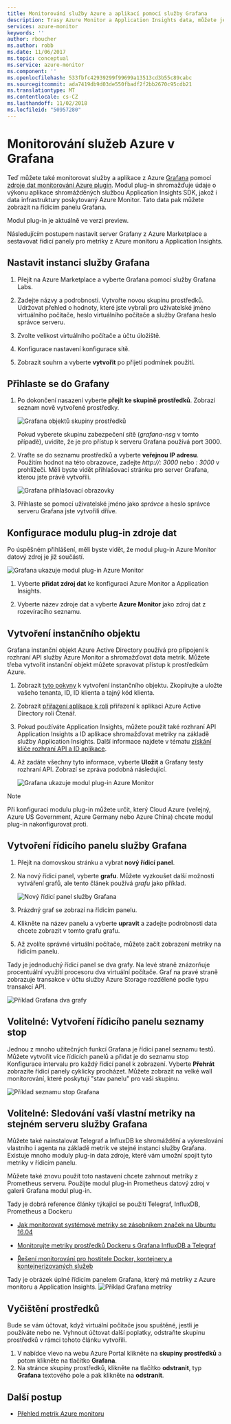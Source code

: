 ```yaml
---
title: Monitorování služby Azure a aplikací pomocí služby Grafana
description: Trasy Azure Monitor a Application Insights data, můžete je zobrazit v Grafana.
services: azure-monitor
keywords: ''
author: rboucher
ms.author: robb
ms.date: 11/06/2017
ms.topic: conceptual
ms.service: azure-monitor
ms.component: ''
ms.openlocfilehash: 533fbfc42939299f99699a13513cd3b55c89cabc
ms.sourcegitcommit: ada7419db9d03de550fbadf2f2bb2670c95cdb21
ms.translationtype: MT
ms.contentlocale: cs-CZ
ms.lasthandoff: 11/02/2018
ms.locfileid: "50957280"
---
```

# <a name="monitor-your-azure-services-in-grafana"></a>Monitorování služeb Azure v Grafana
Teď můžete také monitorovat služby a aplikace z Azure [Grafana](https://grafana.com/) pomocí [zdroje dat monitorování Azure plugin](https://grafana.com/plugins/grafana-azure-monitor-datasource). Modul plug-in shromažďuje údaje o výkonu aplikace shromážděných službou Application Insights SDK, jakož i data infrastruktury poskytovaný Azure Monitor. Tato data pak můžete zobrazit na řídicím panelu Grafana.

Modul plug-in je aktuálně ve verzi preview.

Následujícím postupem nastavit server Grafany z Azure Marketplace a sestavovat řídicí panely pro metriky z Azure monitoru a Application Insights.

## <a name="set-up-a-grafana-instance"></a>Nastavit instanci služby Grafana
1. Přejít na Azure Marketplace a vyberte Grafana pomocí služby Grafana Labs.

2. Zadejte názvy a podrobnosti. Vytvořte novou skupinu prostředků. Udržovat přehled o hodnoty, které jste vybrali pro uživatelské jméno virtuálního počítače, heslo virtuálního počítače a služby Grafana heslo správce serveru.  

3. Zvolte velikost virtuálního počítače a účtu úložiště.

4. Konfigurace nastavení konfigurace sítě.

5. Zobrazit souhrn a vyberte **vytvořit** po přijetí podmínek použití.

## <a name="log-in-to-grafana"></a>Přihlaste se do Grafany
1. Po dokončení nasazení vyberte **přejít ke skupině prostředků**. Zobrazí seznam nově vytvořené prostředky.

    ![Grafana objektů skupiny prostředků](media/monitor-send-to-grafana/grafana1.png)

    Pokud vyberete skupinu zabezpečení sítě (*grafana-nsg* v tomto případě), uvidíte, že je pro přístup k serveru Grafana používá port 3000.

2. Vraťte se do seznamu prostředků a vyberte **veřejnou IP adresu**. Použitím hodnot na této obrazovce, zadejte *http://<IP address>: 3000* nebo  *<DNSName>: 3000* v prohlížeči. Měli byste vidět přihlašovací stránku pro server Grafana, kterou jste právě vytvořili.

    ![Grafana přihlašovací obrazovky](media/monitor-send-to-grafana/grafana2.png)

3. Přihlaste se pomocí uživatelské jméno jako *správce* a heslo správce serveru Grafana jste vytvořili dříve.

## <a name="configure-data-source-plugin"></a>Konfigurace modulu plug-in zdroje dat

Po úspěšném přihlášení, měli byste vidět, že modul plug-in Azure Monitor datový zdroj je již součástí.

![Grafana ukazuje modul plug-in Azure Monitor](media/monitor-send-to-grafana/grafana3.png)

1. Vyberte **přidat zdroj dat** ke konfiguraci Azure Monitor a Application Insights.

2. Vyberte název zdroje dat a vyberte **Azure Monitor** jako zdroj dat z rozevíracího seznamu.


## <a name="create-a-service-principal"></a>Vytvoření instančního objektu

Grafana instanční objekt Azure Active Directory používá pro připojení k rozhraní API služby Azure Monitor a shromažďovat data metrik. Můžete třeba vytvořit instanční objekt můžete spravovat přístup k prostředkům Azure.

1. Zobrazit [tyto pokyny](../active-directory/develop/howto-create-service-principal-portal.md) k vytvoření instančního objektu. Zkopírujte a uložte vašeho tenanta, ID, ID klienta a tajný kód klienta.

2. Zobrazit [přiřazení aplikace k roli](https://docs.microsoft.com/azure/azure-resource-manager/resource-group-create-service-principal-portal#assign-application-to-role) přiřazení k aplikaci Azure Active Directory roli Čtenář.     

3. Pokud používáte Application Insights, můžete použít také rozhraní API Application Insights a ID aplikace shromažďovat metriky na základě služby Application Insights. Další informace najdete v tématu [získání klíče rozhraní API a ID aplikace](https://dev.applicationinsights.io/documentation/Authorization/API-key-and-App-ID).

4. Až zadáte všechny tyto informace, vyberte **Uložit** a Grafany testy rozhraní API. Zobrazí se zpráva podobná následující.  

    ![Grafana ukazuje modul plug-in Azure Monitor](media/monitor-send-to-grafana/grafana4-1.png)

> [!NOTE]
> Při konfiguraci modulu plug-in můžete určit, který Cloud Azure (veřejný, Azure US Government, Azure Germany nebo Azure China) chcete modul plug-in nakonfigurovat proti.
>
>

## <a name="build-a-grafana-dashboard"></a>Vytvoření řídicího panelu služby Grafana

1. Přejít na domovskou stránku a vybrat **nový řídicí panel**.

2. Na nový řídicí panel, vyberte **grafu**. Můžete vyzkoušet další možnosti vytváření grafů, ale tento článek používá *grafu* jako příklad.

    ![Nový řídicí panel služby Grafana](media/monitor-send-to-grafana/grafana5.png)

3. Prázdný graf se zobrazí na řídicím panelu.

4. Klikněte na název panelu a vyberte **upravit** a zadejte podrobnosti data chcete zobrazit v tomto grafu grafu.

5. Až zvolíte správné virtuální počítače, můžete začít zobrazení metriky na řídicím panelu.

Tady je jednoduchý řídicí panel se dva grafy. Na levé straně znázorňuje procentuální využití procesoru dva virtuální počítače. Graf na pravé straně zobrazuje transakce v účtu služby Azure Storage rozdělené podle typu transakcí API.

![Příklad Grafana dva grafy](media/monitor-send-to-grafana/grafana6.png)


## <a name="optional-create-dashboard-playlists"></a>Volitelné: Vytvoření řídicího panelu seznamy stop

Jednou z mnoho užitečných funkcí Grafana je řídicí panel seznamu testů. Můžete vytvořit více řídicích panelů a přidat je do seznamu stop Konfigurace intervalu pro každý řídicí panel k zobrazení. Vyberte **Přehrát** zobrazíte řídicí panely cyklicky procházet. Můžete zobrazit na velké wall monitorování, které poskytují "stav panelu" pro vaši skupinu.

![Příklad seznamu stop Grafana](media/monitor-send-to-grafana/grafana7.png)


## <a name="optional-monitor-your-custom-metrics-in-the-same-grafana-server"></a>Volitelné: Sledování vaší vlastní metriky na stejném serveru služby Grafana

Můžete také nainstalovat Telegraf a InfluxDB ke shromáždění a vykreslování vlastního i agenta na základě metrik ve stejné instanci služby Grafana. Existuje mnoho moduly plug-in data zdroje, které vám umožní spojit tyto metriky v řídicím panelu.

Můžete také znovu použít toto nastavení chcete zahrnout metriky z Prometheus serveru. Použijte modul plug-in Prometheus datový zdroj v galerii Grafana modul plug-in.

Tady je dobrá reference články týkající se použití Telegraf, InfluxDB, Prometheus a Dockeru
 - [Jak monitorovat systémové metriky se zásobníkem značek na Ubuntu 16.04](https://www.digitalocean.com/community/tutorials/how-to-monitor-system-metrics-with-the-tick-stack-on-ubuntu-16-04)

 - [Monitorujte metriky prostředků Dockeru s Grafana InfluxDB a Telegraf](https://blog.vpetkov.net/2016/08/04/monitor-docker-resource-metrics-with-grafana-influxdb-and-telegraf/)

 - [Řešení monitorování pro hostitele Docker, kontejnery a kontejnerizovaných služeb](https://stefanprodan.com/2016/a-monitoring-solution-for-docker-hosts-containers-and-containerized-services/)

Tady je obrázek úplné řídicím panelem Grafana, který má metriky z Azure monitoru a Application Insights.
![Příklad Grafana metriky](media/monitor-send-to-grafana/grafana8.png)


## <a name="clean-up-resources"></a>Vyčištění prostředků

Bude se vám účtovat, když virtuální počítače jsou spuštěné, jestli je používáte nebo ne. Vyhnout účtovat další poplatky, odstraňte skupinu prostředků v rámci tohoto článku vytvořili.

1. V nabídce vlevo na webu Azure Portal klikněte na **skupiny prostředků** a potom klikněte na tlačítko **Grafana**.
2. Na stránce skupiny prostředků, klikněte na tlačítko **odstranit**, typ **Grafana** textového pole a pak klikněte na **odstranit**.

## <a name="next-steps"></a>Další postup
* [Přehled metrik Azure monitoru](../monitoring/monitoring-data-collection.md)
